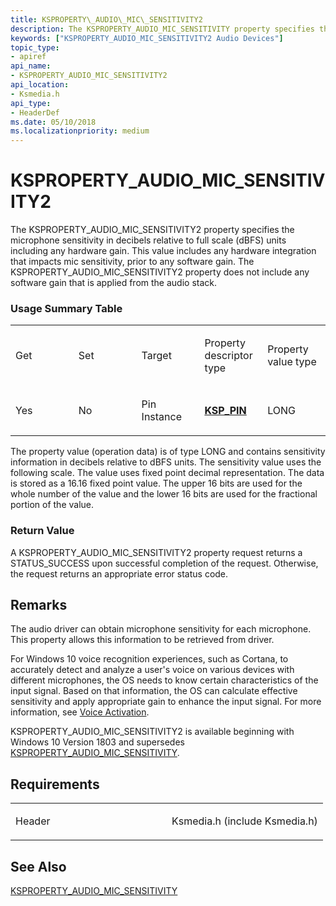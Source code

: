 ```yaml
---
title: KSPROPERTY\_AUDIO\_MIC\_SENSITIVITY2
description: The KSPROPERTY_AUDIO_MIC_SENSITIVITY property specifies the microphone sensitivity in decibels relative to full scale (dBFS) units including any hardware gain.
keywords: ["KSPROPERTY_AUDIO_MIC_SENSITIVITY2 Audio Devices"]
topic_type:
- apiref
api_name:
- KSPROPERTY_AUDIO_MIC_SENSITIVITY2
api_location:
- Ksmedia.h
api_type:
- HeaderDef
ms.date: 05/10/2018
ms.localizationpriority: medium
---
```


# KSPROPERTY\_AUDIO\_MIC\_SENSITIVITY2

The KSPROPERTY\_AUDIO\_MIC\_SENSITIVITY2 property specifies the microphone sensitivity in decibels relative to full scale (dBFS) units including any hardware gain. This value includes any hardware integration that impacts mic sensitivity, prior to any software gain.  The KSPROPERTY\_AUDIO\_MIC\_SENSITIVITY2 property does not include any software gain that is applied from the audio stack.

### <span id="Usage_Summary_Table"></span><span id="usage_summary_table"></span><span id="USAGE_SUMMARY_TABLE"></span>Usage Summary Table

<table>
<colgroup>
<col width="20%" />
<col width="20%" />
<col width="20%" />
<col width="20%" />
<col width="20%" />
</colgroup>
<tbody>
<tr class="odd">
<td align="left"><p>Get</p></td>
<td align="left"><p>Set</p></td>
<td align="left"><p>Target</p></td>
<td align="left"><p>Property descriptor type</p></td>
<td align="left"><p>Property value type</p></td>
</tr>
<tr class="even">
<td align="left"><p>Yes</p></td>
<td align="left"><p>No</p></td>
<td align="left"><p>Pin Instance</p></td>
<td align="left"><a href="/windows-hardware/drivers/ddi/ks/ns-ks-ksp_pin" data-raw-source="[&lt;strong&gt;KSP_PIN&lt;/strong&gt;](/windows-hardware/drivers/ddi/ks/ns-ks-ksp_pin)"><strong>KSP_PIN</strong></a></td>
<td align="left">LONG</td>
</tr>
</tbody>
</table>

The property value (operation data) is of type LONG and contains sensitivity information in decibels relative to dBFS units. The sensitivity value uses the following scale. The value uses fixed point decimal representation. The data is stored as a 16.16 fixed point value. The upper 16 bits are used for the whole number of the value and the lower 16 bits are used for the fractional portion of the value.

### <span id="Return_Value"></span><span id="return_value"></span><span id="RETURN_VALUE"></span>Return Value

A KSPROPERTY\_AUDIO\_MIC\_SENSITIVITY2 property request returns a STATUS\_SUCCESS upon successful completion of the request. Otherwise, the request returns an appropriate error status code.

## Remarks

The audio driver can obtain microphone sensitivity for each microphone. This property allows this information to be retrieved from driver.

For Windows 10 voice recognition experiences, such as Cortana, to accurately detect and analyze a user's voice on various devices with different microphones, the OS needs to know certain characteristics of the input signal. Based on that information, the OS can calculate effective sensitivity and apply appropriate gain to enhance the input signal. For more information, see [Voice Activation](./voice-activation.md).

KSPROPERTY\_AUDIO\_MIC\_SENSITIVITY2 is available beginning with Windows 10 Version 1803 and supersedes [KSPROPERTY\_AUDIO\_MIC\_SENSITIVITY](ksproperty-audio-mic-sensitivity.md).


## Requirements

<table>
<colgroup>
<col width="50%" />
<col width="50%" />
</colgroup>
<tbody>
<tr class="odd">
<td align="left"><p>Header</p></td>
<td align="left">Ksmedia.h (include Ksmedia.h)</td>
</tr>
</tbody>
</table>

## See Also

[KSPROPERTY_AUDIO_MIC_SENSITIVITY](ksproperty-audio-mic-sensitivity.md)